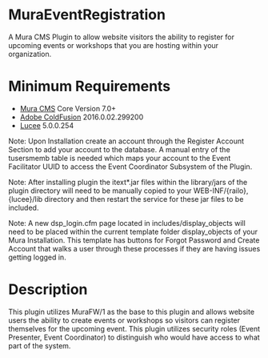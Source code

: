 MuraEventRegistration
=====================

A Mura CMS Plugin to allow website visitors the ability to register for upcoming events or workshops that you are hosting within your organization.


Minimum Requirements
====================

* [Mura CMS](http://www.getmura.com) Core Version 7.0+
* [Adobe ColdFusion](http://www.adobe.com/coldfusion) 2016.0.02.299200
* [Lucee](http://lucee.org) 5.0.0.254

Note: Upon Installation create an account through the Register Account Section to add your account to the database. A manual entry of the tusersmemb table is needed which maps your account to the Event Facilitator UUID to access the Event Coordinator Subsystem of the Plugin.

Note: After installing plugin the itext*.jar files within the library/jars of the plugin directory will need to be manually copied to your WEB-INF/{railo},{lucee}/lib directory and then restart the service for these jar files to be included.

Note: A new dsp_login.cfm page located in includes/display_objects will need to be placed within the current template folder display_objects of your Mura Installation. This template has buttons for Forgot Password and Create Account that walks a user through these processes if they are having issues getting logged in.


Description
====================
This plugin utilizes MuraFW/1 as the base to this plugin and allows website users the ability to create events or workshops so visitors can register themselves for the upcoming event. This plugin utilizes security roles (Event Presenter, Event Coordinator) to distinguish who would have access to what part of the system.

